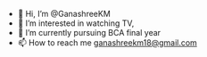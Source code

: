 - 👋 Hi, I’m @GanashreeKM
- 👀 I’m interested in watching TV,
- 🌱 I’m currently pursuing BCA final year 
- 📫 How to reach me ganashreekm18@gmail.com

<!---
GanashreeKM/GanashreeKM is a ✨ special ✨ repository because its `README.md` (this file) appears on your GitHub profile.
You can click the Preview link to take a look at your changes.
--->
